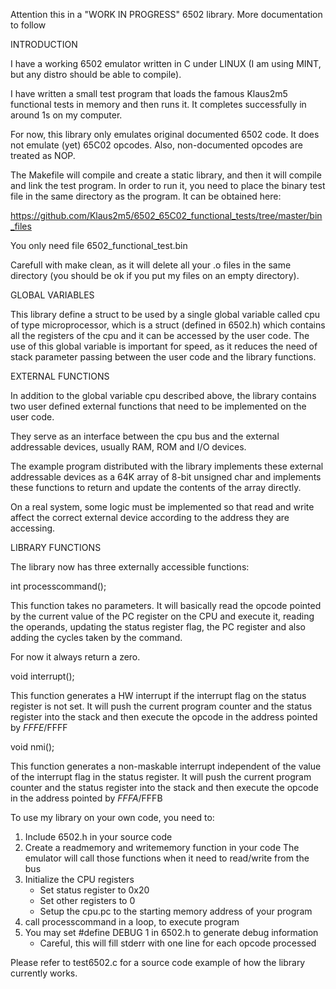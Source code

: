 Attention this in a "WORK IN PROGRESS" 6502 library. More documentation
to follow


INTRODUCTION

I have a working 6502 emulator written in C under LINUX (I am using MINT, but any
distro should be able to compile). 

I have written a small test program that loads the famous Klaus2m5 functional tests
in memory and then runs it. It completes successfully in around 1s on my computer. 

For now, this library only emulates original documented 6502 code. It does not emulate 
(yet) 65C02 opcodes. Also, non-documented opcodes are treated as NOP. 

The Makefile will compile and create a static library, and then it will compile 
and link the test program. In order to run it, you need to place the binary test 
file in the same directory as the program. It can be obtained here: 

https://github.com/Klaus2m5/6502_65C02_functional_tests/tree/master/bin_files

You only need file 6502_functional_test.bin

Carefull with make clean, as it will delete all your .o files in the same 
directory (you should be ok if you put my files on an empty directory). 


GLOBAL VARIABLES

This library define a struct to be used by a single global variable called cpu of
type microprocessor, which is a struct (defined in 6502.h) which contains all the
registers of the cpu and it can be accessed by the user code. 
The use of this global variable is important for speed, as it reduces the need of
stack parameter passing between the user code and the library functions. 


EXTERNAL FUNCTIONS

In addition to the global variable cpu described above, the library contains two
user defined external functions that need to be implemented on the user code. 

They serve as an interface between the cpu bus and the external addressable 
devices, usually RAM, ROM and I/O devices. 

The example program distributed with the library implements these external
addressable devices as a 64K array of 8-bit unsigned char and implements 
these functions to return and update the contents of the array directly.

On a real system, some logic must be implemented so that read and write
affect the correct external device according to the address they are 
accessing. 


LIBRARY FUNCTIONS 

The library now has three externally accessible functions: 

int processcommand();

This function takes no parameters. It will basically read the opcode pointed by
the current value of the PC register on the CPU and execute it, reading the 
operands, updating the status register flag, the PC register and also adding the
cycles taken by the command. 

For now it always return a zero. 

void interrupt();

This function generates a HW interrupt if the interrupt flag on the status
register is not set. It will push the current program counter and the status
register into the stack and then execute the opcode in the  address pointed by
$FFFE/$FFFF

void nmi();

This function generates a non-maskable interrupt independent of the value
of the interrupt flag in the status register. It will push the current 
program counter and the status register into the stack and then execute
the opcode in the address pointed by $FFFA/$FFFB
  

To use my library on your own code, you need to: 

1) Include 6502.h in your source code
2) Create a readmemory and writememory function in your code
    The emulator will call those functions when it need to read/write from the bus
4) Initialize the CPU registers
    -   Set status register to 0x20
    -   Set other registers to 0
    -   Setup the cpu.pc to the starting memory address of your program
5) call processcommand in a loop, to execute program
6) You may set #define DEBUG 1 in 6502.h to generate debug information
    -   Careful, this will fill stderr with one line for each opcode processed

Please refer to test6502.c for a source code example of how the library currently
works. 
